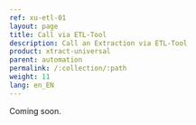 ```yaml
---
ref: xu-etl-01
layout: page
title: Call via ETL-Tool
description: Call an Extraction via ETL-Tool
product: xtract-universal
parent: automation
permalink: /:collection/:path
weight: 11
lang: en_EN
---
```



Coming soon.
